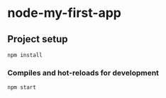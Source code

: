 # node-my-first-app

## Project setup
```
npm install
```

### Compiles and hot-reloads for development
```
npm start
```
